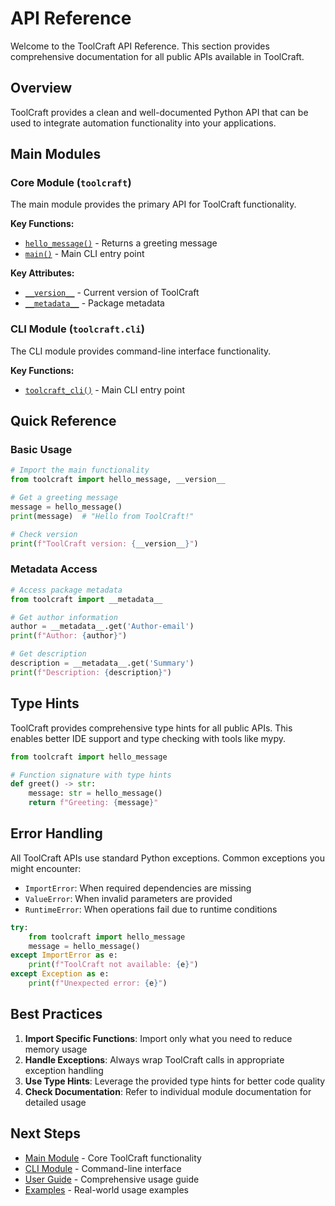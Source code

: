 # API Reference

Welcome to the ToolCraft API Reference. This section provides comprehensive documentation for all public APIs available in ToolCraft.

## Overview

ToolCraft provides a clean and well-documented Python API that can be used to integrate automation functionality into your applications.

## Main Modules

### Core Module (`toolcraft`)

The main module provides the primary API for ToolCraft functionality.

**Key Functions:**
- [`hello_message()`](main#hello_message) - Returns a greeting message
- [`main()`](main#main) - Main CLI entry point

**Key Attributes:**
- [`__version__`](main#__version__) - Current version of ToolCraft
- [`__metadata__`](main#__metadata__) - Package metadata

### CLI Module (`toolcraft.cli`)

The CLI module provides command-line interface functionality.

**Key Functions:**
- [`toolcraft_cli()`](cli#toolcraft_cli) - Main CLI entry point

## Quick Reference

### Basic Usage

```python
# Import the main functionality
from toolcraft import hello_message, __version__

# Get a greeting message
message = hello_message()
print(message)  # "Hello from ToolCraft!"

# Check version
print(f"ToolCraft version: {__version__}")
```

### Metadata Access

```python
# Access package metadata
from toolcraft import __metadata__

# Get author information
author = __metadata__.get('Author-email')
print(f"Author: {author}")

# Get description
description = __metadata__.get('Summary')
print(f"Description: {description}")
```

## Type Hints

ToolCraft provides comprehensive type hints for all public APIs. This enables better IDE support and type checking with tools like mypy.

```python
from toolcraft import hello_message

# Function signature with type hints
def greet() -> str:
    message: str = hello_message()
    return f"Greeting: {message}"
```

## Error Handling

All ToolCraft APIs use standard Python exceptions. Common exceptions you might encounter:

- `ImportError`: When required dependencies are missing
- `ValueError`: When invalid parameters are provided
- `RuntimeError`: When operations fail due to runtime conditions

```python
try:
    from toolcraft import hello_message
    message = hello_message()
except ImportError as e:
    print(f"ToolCraft not available: {e}")
except Exception as e:
    print(f"Unexpected error: {e}")
```

## Best Practices

1. **Import Specific Functions**: Import only what you need to reduce memory usage
2. **Handle Exceptions**: Always wrap ToolCraft calls in appropriate exception handling
3. **Use Type Hints**: Leverage the provided type hints for better code quality
4. **Check Documentation**: Refer to individual module documentation for detailed usage

## Next Steps

- [Main Module](main) - Core ToolCraft functionality
- [CLI Module](cli) - Command-line interface
- [User Guide](../user_guide/index) - Comprehensive usage guide
- [Examples](../user_guide/examples) - Real-world usage examples
